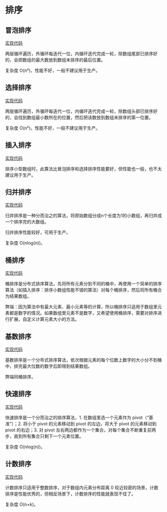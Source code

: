 # 排序

## 冒泡排序

[实现代码](./bubbleSort.ts)

两层循环遍历，外循环每迭代一位，内循环迭代完成一轮，除数组尾部已排序好的，会把数组的最大数放到数组未排序的最后位置。

复杂度 O(n²)，性能不好，一般不建议用于生产。


## 选择排序

[实现代码](./selectionSort.ts)

两层循环遍历，外循环每迭代一位，内循环迭代完成一轮，除数组头部已排序好的，会找到数组最小数所在的位置，然后把该数放到数组未排序的第一位置。

复杂度 O(n²)，性能不好，一般不建议用于生产。


## 插入排序

[实现代码](./insertionSort.ts)

排序小型数组时，此算法比冒泡排序和选择排序性能要好，但性能也一般，也不太建议用于生产。


## 归并排序

[实现代码](./mergeSort.ts)

归并排序是一种分而治之的算法，将原始数组分成n个长度为1的小数组，再归并成一个排序完的大数组。  

归并排序性能较好，可用于生产。

复杂度 O(nlog(n))。


## 桶排序

[实现代码](./bucketSort.ts)

桶排序是分布式排序算法，先将所有元素分到不同的桶中，再使用一个简单的排序算法（如插入排序：排序小数组性能不错的算法）对每个桶排序，然后将所有桶合为结果数组。

弊端：因为算法中有最大元素、最小元素等的计算，所以桶排序只适用于数组里元素都是数字的情况。如果数组里元素不是数字，又希望使用桶排序，需要对排序进行扩展，自定义计算元素大小的方法。


## 基数排序

[实现代码](./radixSort.ts)

基数排序是一个分布式排序算法，依次根据元素的每个位数上数字的大小分不到桶中，排完最大位数的数字后即得到结果数组。

弊端同桶排序。


## 快速排序

[实现代码](./quickSort.ts)

快速排序是一个分而治之的排序算法，1. 在数组里选一个元素作为 pivot（“基准”）；2. 将小于 pivot 的元素移动到 pivot 的左边，将大于 pivot 的元素移动到 pivot 的右边；3. 对 pivot 左右两边都作为一个集合，对每个集合不断重复前两步，直到所有集合只剩下一个元素位置。

复杂度 O(nlog(n))。


## 计数排序

[实现代码](./countingSort.ts)

计数排序只适用于整数排序，对于数组内元素分布距离 0 较近较密的场景，计数排序是性能优秀的，但相反场景下，计数排序的性能就表现不佳了。

复杂度 O(n+k)。
